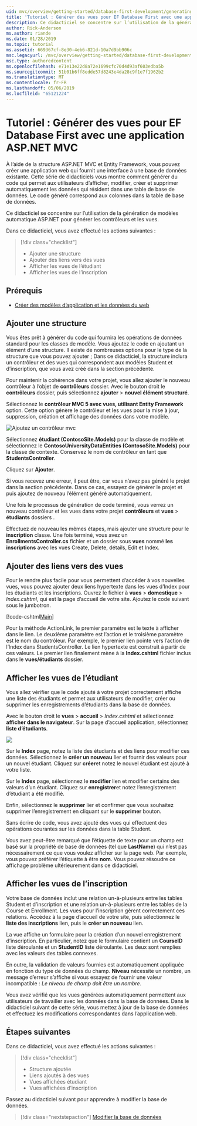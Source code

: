 ```yaml
---
uid: mvc/overview/getting-started/database-first-development/generating-views
title: 'Tutoriel : Générer des vues pour EF Database First avec une application ASP.NET MVC'
description: Ce didacticiel se concentre sur l’utilisation de la génération de modèles automatique ASP.NET pour générer les contrôleurs et les vues.
author: Rick-Anderson
ms.author: riande
ms.date: 01/28/2019
ms.topic: tutorial
ms.assetid: 669367cf-8e30-4eb6-821d-10a7d9bb906c
msc.legacyurl: /mvc/overview/getting-started/database-first-development/generating-views
msc.type: authoredcontent
ms.openlocfilehash: e71e13e22d8a72e1699cfc70d4d93af603edba5b
ms.sourcegitcommit: 51b01b6ff8edde57d8243e4da28c9f1e7f1962b2
ms.translationtype: MT
ms.contentlocale: fr-FR
ms.lasthandoff: 05/06/2019
ms.locfileid: "65121224"
---
```

# <a name="tutorial-generate-views-for-ef-database-first-with-aspnet-mvc-app"></a>Tutoriel : Générer des vues pour EF Database First avec une application ASP.NET MVC

À l’aide de la structure ASP.NET MVC et Entity Framework, vous pouvez créer une application web qui fournit une interface à une base de données existante. Cette série de didacticiels vous montre comment générer du code qui permet aux utilisateurs d’afficher, modifier, créer et supprimer automatiquement les données qui résident dans une table de base de données. Le code généré correspond aux colonnes dans la table de base de données.

Ce didacticiel se concentre sur l’utilisation de la génération de modèles automatique ASP.NET pour générer les contrôleurs et les vues.

Dans ce didacticiel, vous avez effectué les actions suivantes :

> [!div class="checklist"]
> * Ajouter une structure
> * Ajouter des liens vers des vues
> * Afficher les vues de l’étudiant
> * Afficher les vues de l’inscription

## <a name="prerequisite"></a>Prérequis

* [Créer des modèles d’application et les données du web](creating-the-web-application.md)

## <a name="add-scaffold"></a>Ajouter une structure

Vous êtes prêt à générer du code qui fournira les opérations de données standard pour les classes de modèle. Vous ajoutez le code en ajoutant un élément d’une structure. Il existe de nombreuses options pour le type de la structure que vous pouvez ajouter ; Dans ce didacticiel, la structure inclura un contrôleur et des vues qui correspondent aux modèles Student et d’inscription, que vous avez créé dans la section précédente.

Pour maintenir la cohérence dans votre projet, vous allez ajouter le nouveau contrôleur à l’objet de **contrôleurs** dossier. Avec le bouton droit le **contrôleurs** dossier, puis sélectionnez **ajouter** > **nouvel élément structuré**.

Sélectionnez le **contrôleur MVC 5 avec vues, utilisant Entity Framework** option. Cette option génère le contrôleur et les vues pour la mise à jour, suppression, création et affichage des données dans votre modèle.

![Ajoutez un contrôleur mvc](generating-views/_static/image2.png)

Sélectionnez **étudiant (ContosoSite.Models)** pour la classe de modèle et sélectionnez le **ContosoUniversityDataEntities (ContosoSite.Models)** pour la classe de contexte. Conservez le nom de contrôleur en tant que **StudentsController**.

Cliquez sur **Ajouter**.

Si vous recevez une erreur, il peut être, car vous n’avez pas généré le projet dans la section précédente. Dans ce cas, essayez de générer le projet et puis ajoutez de nouveau l’élément généré automatiquement.

Une fois le processus de génération de code terminé, vous verrez un nouveau contrôleur et les vues dans votre projet **contrôleurs** et **vues** > **étudiants** dossiers .

Effectuez de nouveau les mêmes étapes, mais ajouter une structure pour le **inscription** classe. Une fois terminé, vous avez un **EnrollmentsController.cs** fichier et un dossier sous **vues** nommé **les inscriptions** avec les vues Create, Delete, détails, Edit et Index.

## <a name="add-links-to-new-views"></a>Ajouter des liens vers des vues

Pour le rendre plus facile pour vous permettent d’accéder à vos nouvelles vues, vous pouvez ajouter deux liens hypertexte dans les vues d’Index pour les étudiants et les inscriptions. Ouvrez le fichier à **vues** > **domestique** > *Index.cshtml*, qui est la page d’accueil de votre site. Ajoutez le code suivant sous le jumbotron.

[!code-cshtml[Main](generating-views/samples/sample1.cshtml)]

Pour la méthode ActionLink, le premier paramètre est le texte à afficher dans le lien. Le deuxième paramètre est l’action et le troisième paramètre est le nom du contrôleur. Par exemple, le premier lien pointe vers l’action de l’Index dans StudentsController. Le lien hypertexte est construit à partir de ces valeurs. Le premier lien finalement mène à la **Index.cshtml** fichier inclus dans le **vues/étudiants** dossier.

## <a name="display-student-views"></a>Afficher les vues de l’étudiant

Vous allez vérifier que le code ajouté à votre projet correctement affiche une liste des étudiants et permet aux utilisateurs de modifier, créer ou supprimer les enregistrements d’étudiants dans la base de données.

Avec le bouton droit le **vues** > **accueil** > *Index.cshtml* et sélectionnez **afficher dans le navigateur**. Sur la page d’accueil application, sélectionnez **liste d’étudiants**.

![](generating-views/_static/image6.png)

Sur le **Index** page, notez la liste des étudiants et des liens pour modifier ces données. Sélectionnez le **créer un nouveau** lier et fournir des valeurs pour un nouvel étudiant. Cliquez sur **créer**et notez le nouvel étudiant est ajouté à votre liste.

Sur le **Index** page, sélectionnez le **modifier** lien et modifier certains des valeurs d’un étudiant. Cliquez sur **enregistrer**et notez l’enregistrement d’étudiant a été modifié.

Enfin, sélectionnez le **supprimer** lier et confirmer que vous souhaitez supprimer l’enregistrement en cliquant sur le **supprimer** bouton.

Sans écrire de code, vous avez ajouté des vues qui effectuent des opérations courantes sur les données dans la table Student.

Vous avez peut-être remarqué que l’étiquette de texte pour un champ est basé sur la propriété de base de données (tel que **LastName**) qui n’est pas nécessairement ce que vous voulez afficher sur la page web. Par exemple, vous pouvez préférer l’étiquette à être **nom**. Vous pouvez résoudre ce affichage problème ultérieurement dans ce didacticiel.

## <a name="display-enrollment-views"></a>Afficher les vues de l’inscription

Votre base de données inclut une relation un-à-plusieurs entre les tables Student et d’inscription et une relation un-à-plusieurs entre les tables de la Course et Enrollment. Les vues pour l’inscription gèrent correctement ces relations. Accédez à la page d’accueil de votre site, puis sélectionnez le **liste des inscriptions** lien, puis le **créer un nouveau** lien.

La vue affiche un formulaire pour la création d’un nouvel enregistrement d’inscription. En particulier, notez que le formulaire contient un **CourseID** liste déroulante et un **StudentID** liste déroulante. Les deux sont remplies avec les valeurs des tables connexes.

En outre, la validation de valeurs fournies est automatiquement appliquée en fonction du type de données du champ. **Niveau** nécessite un nombre, un message d’erreur s’affiche si vous essayez de fournir une valeur incompatible : *Le niveau de champ doit être un nombre.*

Vous avez vérifié que les vues générées automatiquement permettent aux utilisateurs de travailler avec les données dans la base de données. Dans le didacticiel suivant de cette série, vous mettez à jour de la base de données et effectuez les modifications correspondantes dans l’application web.

## <a name="next-steps"></a>Étapes suivantes

Dans ce didacticiel, vous avez effectué les actions suivantes :

> [!div class="checklist"]
> * Structure ajoutée
> * Liens ajoutés à des vues
> * Vues affichées étudiant
> * Vues affichées d’inscription

Passez au didacticiel suivant pour apprendre à modifier la base de données.
> [!div class="nextstepaction"]
> [Modifier la base de données](changing-the-database.md)